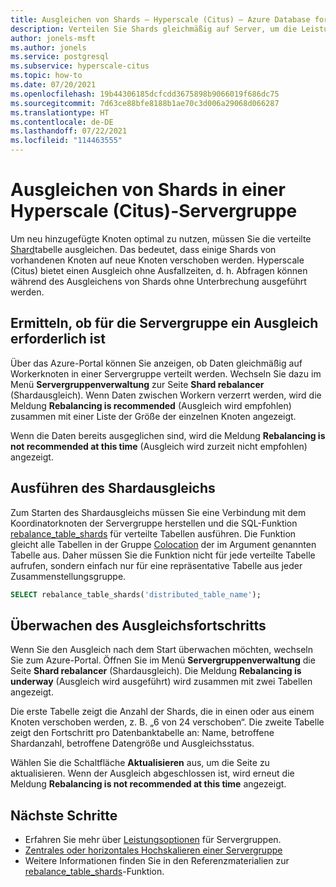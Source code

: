 ```yaml
---
title: Ausgleichen von Shards – Hyperscale (Citus) – Azure Database for PostgreSQL
description: Verteilen Sie Shards gleichmäßig auf Server, um die Leistung zu verbessern.
author: jonels-msft
ms.author: jonels
ms.service: postgresql
ms.subservice: hyperscale-citus
ms.topic: how-to
ms.date: 07/20/2021
ms.openlocfilehash: 19b44306185dcfcdd3675898b9066019f686dc75
ms.sourcegitcommit: 7d63ce88bfe8188b1ae70c3d006a29068d066287
ms.translationtype: HT
ms.contentlocale: de-DE
ms.lasthandoff: 07/22/2021
ms.locfileid: "114463555"
---
```

# <a name="rebalance-shards-in-hyperscale-citus-server-group"></a>Ausgleichen von Shards in einer Hyperscale (Citus)-Servergruppe

Um neu hinzugefügte Knoten optimal zu nutzen, müssen Sie die verteilte [Shard](concepts-hyperscale-distributed-data.md#shards)tabelle ausgleichen. Das bedeutet, dass einige Shards von vorhandenen Knoten auf neue Knoten verschoben werden. Hyperscale (Citus) bietet einen Ausgleich ohne Ausfallzeiten, d. h. Abfragen können während des Ausgleichens von Shards ohne Unterbrechung ausgeführt werden.

## <a name="determine-if-the-server-group-needs-a-rebalance"></a>Ermitteln, ob für die Servergruppe ein Ausgleich erforderlich ist

Über das Azure-Portal können Sie anzeigen, ob Daten gleichmäßig auf Workerknoten in einer Servergruppe verteilt werden. Wechseln Sie dazu im Menü **Servergruppenverwaltung** zur Seite **Shard rebalancer** (Shardausgleich). Wenn Daten zwischen Workern verzerrt werden, wird die Meldung **Rebalancing is recommended** (Ausgleich wird empfohlen) zusammen mit einer Liste der Größe der einzelnen Knoten angezeigt.

Wenn die Daten bereits ausgeglichen sind, wird die Meldung **Rebalancing is not recommended at this time** (Ausgleich wird zurzeit nicht empfohlen) angezeigt.

## <a name="run-the-shard-rebalancer"></a>Ausführen des Shardausgleichs

Zum Starten des Shardausgleichs müssen Sie eine Verbindung mit dem Koordinatorknoten der Servergruppe herstellen und die SQL-Funktion [rebalance_table_shards](reference-hyperscale-functions.md#rebalance_table_shards) für verteilte Tabellen ausführen. Die Funktion gleicht alle Tabellen in der Gruppe [Colocation](concepts-hyperscale-colocation.md) der im Argument genannten Tabelle aus. Daher müssen Sie die Funktion nicht für jede verteilte Tabelle aufrufen, sondern einfach nur für eine repräsentative Tabelle aus jeder Zusammenstellungsgruppe.

```sql
SELECT rebalance_table_shards('distributed_table_name');
```

## <a name="monitor-rebalance-progress"></a>Überwachen des Ausgleichsfortschritts

Wenn Sie den Ausgleich nach dem Start überwachen möchten, wechseln Sie zum Azure-Portal. Öffnen Sie im Menü **Servergruppenverwaltung** die Seite **Shard rebalancer** (Shardausgleich). Die Meldung **Rebalancing is underway** (Ausgleich wird ausgeführt) wird zusammen mit zwei Tabellen angezeigt.

Die erste Tabelle zeigt die Anzahl der Shards, die in einen oder aus einem Knoten verschoben werden, z. B. „6 von 24 verschoben“. Die zweite Tabelle zeigt den Fortschritt pro Datenbanktabelle an: Name, betroffene Shardanzahl, betroffene Datengröße und Ausgleichsstatus.

Wählen Sie die Schaltfläche **Aktualisieren** aus, um die Seite zu aktualisieren. Wenn der Ausgleich abgeschlossen ist, wird erneut die Meldung **Rebalancing is not recommended at this time** angezeigt.

## <a name="next-steps"></a>Nächste Schritte

- Erfahren Sie mehr über [Leistungsoptionen](concepts-hyperscale-configuration-options.md) für Servergruppen.
- [Zentrales oder horizontales Hochskalieren einer Servergruppe](howto-hyperscale-scale-grow.md)
- Weitere Informationen finden Sie in den Referenzmaterialien zur [rebalance_table_shards](reference-hyperscale-functions.md#rebalance_table_shards)-Funktion.

